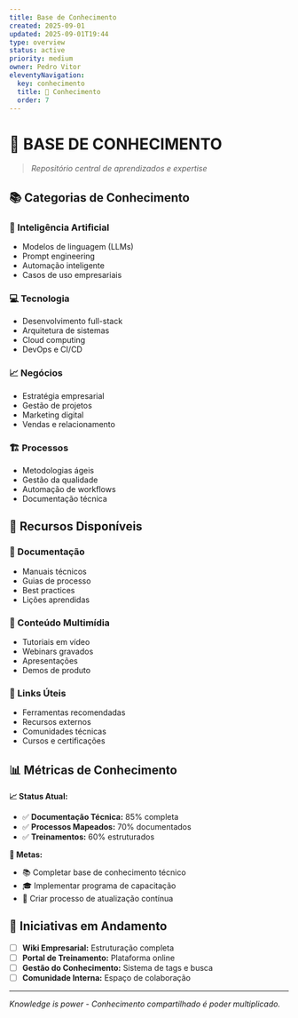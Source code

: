```yaml
---
title: Base de Conhecimento
created: 2025-09-01
updated: 2025-09-01T19:44
type: overview
status: active
priority: medium
owner: Pedro Vitor
eleventyNavigation:
  key: conhecimento
  title: 🧠 Conhecimento
  order: 7
---
```


# 🧠 **BASE DE CONHECIMENTO**

> *Repositório central de aprendizados e expertise*

## 📚 **Categorias de Conhecimento**

### **🤖 Inteligência Artificial**
- Modelos de linguagem (LLMs)
- Prompt engineering
- Automação inteligente
- Casos de uso empresariais

### **💻 Tecnologia**
- Desenvolvimento full-stack
- Arquitetura de sistemas
- Cloud computing
- DevOps e CI/CD

### **📈 Negócios**
- Estratégia empresarial
- Gestão de projetos
- Marketing digital
- Vendas e relacionamento

### **🏗️ Processos**
- Metodologias ágeis
- Gestão da qualidade
- Automação de workflows
- Documentação técnica

## 🎯 **Recursos Disponíveis**

### **📖 Documentação**
- Manuais técnicos
- Guias de processo
- Best practices
- Lições aprendidas

### **🎥 Conteúdo Multimídia**  
- Tutoriais em vídeo
- Webinars gravados
- Apresentações
- Demos de produto

### **🔗 Links Úteis**
- Ferramentas recomendadas
- Recursos externos
- Comunidades técnicas
- Cursos e certificações

## 📊 **Métricas de Conhecimento**

**📈 Status Atual:**
- ✅ **Documentação Técnica:** 85% completa
- ✅ **Processos Mapeados:** 70% documentados
- ✅ **Treinamentos:** 60% estruturados

**🎯 Metas:**
- 📚 Completar base de conhecimento técnico
- 🎓 Implementar programa de capacitação
- 🔄 Criar processo de atualização contínua

## 🚀 **Iniciativas em Andamento**

- [ ] **Wiki Empresarial:** Estruturação completa
- [ ] **Portal de Treinamento:** Plataforma online  
- [ ] **Gestão do Conhecimento:** Sistema de tags e busca
- [ ] **Comunidade Interna:** Espaço de colaboração

---

*Knowledge is power - Conhecimento compartilhado é poder multiplicado.*
